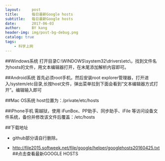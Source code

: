 ```yaml
---
layout:     post
title:      每日最新Google hosts
subtitle:   每日最新Google hosts
date:       2017-06-03
author:     BY kang
header-img: img/post-bg-debug.png
catalog: true
tags:
    - 科学上网
---
```


##Windows系统
打开目录C:\WINDOWS\system32\drivers\etc\，找到文件名为hosts的文件，用文本编辑器打开，在末尾添加解析内容即可。

##Android系统
首先必须root手机，然后安装root explorer管理器，打开进入/system/etc目录,长按host文件，弹出菜单拉到下面会看到“文本编辑器方式打开”。编辑输入即可

##Mac OS系统
host位置为：/private/etc/hosts

##iPhone手机
需越狱，使用 iFunBox、PP助手、同步助手、iFile 等访问设备文件系统，备份并修改该文件后覆盖：/etc/hosts

##下载地址
* github部分请自行删除。

* http://file2015.softweek.net/file/google/helper/googlehosts20160425.txt 
##点击查看最新GOOGLE HOSTS
